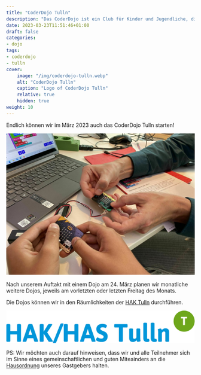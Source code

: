 ```yaml
---
title: "CoderDojo Tulln"
description: "Das CoderDojo ist ein Club für Kinder und Jugendliche, die programmieren lernen und Spaß haben wollen"
date: 2023-03-23T11:51:46+01:00
draft: false
categories:
- dojo
tags:
- coderdojo
- tulln
cover:
    image: "/img/coderdojo-tulln.webp"
    alt: "CoderDojo Tulln"
    caption: "Logo of CoderDojo Tulln"
    relative: true
    hidden: true
weight: 10
---
```


Endlich können wir im März 2023 auch das CoderDojo Tulln starten!

![Teilnehmer des Dojo probieren ihre mit einem Micro:bit entwickelten Spiele aus](dojo.jpg#center "Micro:bit beim Dojo")

Nach unserem Auftakt mit einem Dojo am 24. März planen wir monatliche weitere Dojos, jeweils am vorletzten oder letzten Freitag des Monats.

Die Dojos können wir in den Räumlichkeiten der [HAK Tulln][haktulln] durchführen.


[![Logo der HAK Tulln](hht_logo.webp#center "Logo der HAK Tulln")][haktulln]

PS: Wir möchten auch darauf hinweisen, dass wir und alle Teilnehmer sich im Sinne eines gemeinschaftlichen und guten Miteainders an die [Hausordnung](https://www.haktulln.ac.at/hausordung) unseres Gastgebers halten.

[haktulln]: https://www.haktulln.ac.at/